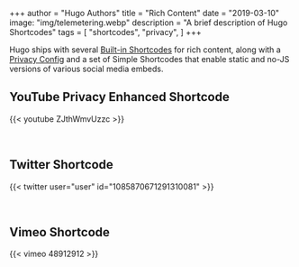 +++
author = "Hugo Authors"
title = "Rich Content"
date = "2019-03-10"
image: "img/telemetering.webp"
description = "A brief description of Hugo Shortcodes"
tags = [
    "shortcodes",
    "privacy",
]
+++

Hugo ships with several [Built-in Shortcodes](https://gohugo.io/content-management/shortcodes/#use-hugos-built-in-shortcodes) for rich content, along with a [Privacy Config](https://gohugo.io/about/hugo-and-gdpr/) and a set of Simple Shortcodes that enable static and no-JS versions of various social media embeds.
<!--more-->


## YouTube Privacy Enhanced Shortcode

{{< youtube ZJthWmvUzzc >}}

<br>


## Twitter Shortcode

{{< twitter user="user" id="1085870671291310081" >}}

<br>



## Vimeo Shortcode

{{< vimeo 48912912 >}}
